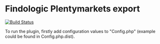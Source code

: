 # Findologic Plentymarkets export

[![Build Status](https://travis-ci.org/findologic/plentymarkets-rest-export.svg?branch=master)](https://travis-ci.org/findologic/plentymarkets-rest-export)

To run the plugin, firstly add configuration values to "Config.php" (example could be found in Config.php.dist).